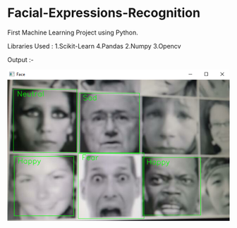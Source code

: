 # Facial-Expressions-Recognition
First Machine Learning Project using Python.

Libraries Used :
    1.Scikit-Learn
    4.Pandas
    2.Numpy
    3.Opencv

Output :-

![Alt text](output.png)
